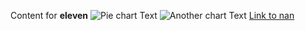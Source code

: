 Content for **eleven**
![Pie chart](SWWB_HOST/images/piechart.png)
Text
![Another chart](SWWB_HOST/images/piechart.png)
Text
[Link to nan](SWWB_HOST/blog/post/nan)
